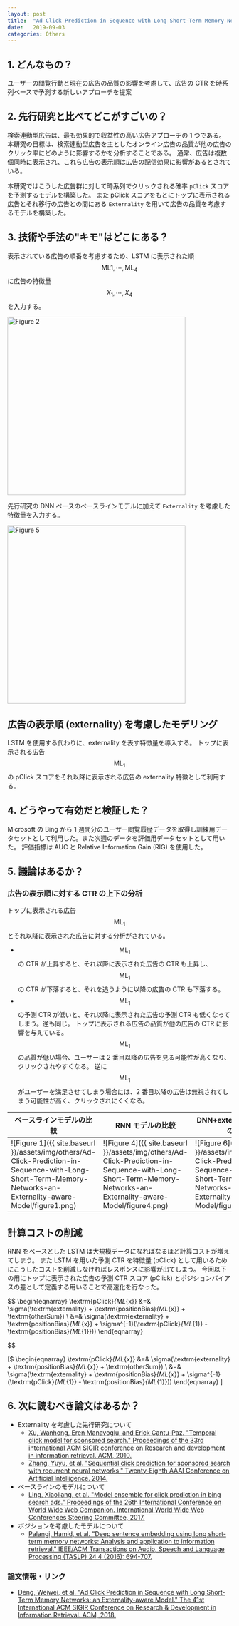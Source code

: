 ```yaml
---
layout: post
title:  "Ad Click Prediction in Sequence with Long Short-Term Memory Networks: an Externality-aware Model"
date:   2019-09-03
categories: Others
---
```


## 1. どんなもの？
ユーザーの閲覧行動と現在の広告の品質の影響を考慮して、広告の CTR を時系列ベースで予測する新しいアプローチを提案

## 2. 先行研究と比べてどこがすごいの？
検索連動型広告は、最も効果的で収益性の高い広告アプローチの 1 つである。
本研究の目標は、検索連動型広告を主としたオンライン広告の品質が他の広告のクリック率にどのように影響するかを分析することである。
通常、広告は複数個同時に表示され、これら広告の表示順は広告の配信効果に影響があるとされている。

本研究ではこうした広告群に対して時系列でクリックされる確率 `pClick` スコアを予測するモデルを構築した。
また pClick スコアをもとにトップに表示される広告とそれ移行の広告との間にある `Externality` を用いて広告の品質を考慮するモデルを構築した。

## 3. 技術や手法の"キモ"はどこにある？

表示されている広告の順番を考慮するため、LSTM に表示された順 $$\textrm{ML}{1}, \cdots, \textrm{ML}_{4}$$ に広告の特徴量 $$X_{1}, \cdots, X_{4}$$ を入力する。

<img src="{{ site.baseurl }}/assets/img/others/Ad-Click-Prediction-in-Sequence-with-Long-Short-Term-Memory-Networks-an-Externality-aware-Model/figure2.png" width="400px" alt="Figure 2">

先行研究の DNN ベースのベースラインモデルに加えて `Externality` を考慮した特徴量を入力する。

<img src="{{ site.baseurl }}/assets/img/others/Ad-Click-Prediction-in-Sequence-with-Long-Short-Term-Memory-Networks-an-Externality-aware-Model/figure5.png" width="400px" alt="Figure 5">

## 広告の表示順 (externality) を考慮したモデリング
LSTM を使用する代わりに、externality を表す特徴量を導入する。
トップに表示される広告 $$\textrm{ML}_{1}$$ の pClick スコアをそれ以降に表示される広告の externality 特徴として利用する。

## 4. どうやって有効だと検証した？
Microsoft の Bing から 1 週間分のユーザー閲覧履歴データを取得し訓練用データセットとして利用した。また次週のデータを評価用データセットとして用いた。
評価指標は AUC と Relative Information Gain (RIG) を使用した。

## 5. 議論はあるか？

### 広告の表示順に対する CTR の上下の分析
トップに表示される広告 $$\textrm{ML}_{1}$$ とそれ以降に表示された広告に対する分析がされている。
- $$\textrm{ML}_{1}$$ の CTR が上昇すると、それ以降に表示された広告の CTR も上昇し、 $$\textrm{ML}_{1}$$ の CTR が下落すると、それを追うように以降の広告の CTR も下落する。
- $$\textrm{ML}_{1}$$ の予測 CTR が低いと、それ以降に表示された広告の予測 CTR も低くなってしまう。逆も同じ。
トップに表示される広告の品質が他の広告の CTR に影響を与えている。
$$\textrm{ML}_{1}$$の品質が低い場合、ユーザーは 2 番目以降の広告を見る可能性が高くなり、クリックされやすくなる。
逆に$$\textrm{ML}_{1}$$がユーザーを満足させてしまう場合には、2 番目以降の広告は無視されてしまう可能性が高く、クリックされにくくなる。

| ベースラインモデルの比較 | RNN モデルの比較 | DNN+externality モデルの比較 |
|------|------|------|
| ![Figure 1]({{ site.baseurl }}/assets/img/others/Ad-Click-Prediction-in-Sequence-with-Long-Short-Term-Memory-Networks-an-Externality-aware-Model/figure1.png) | ![Figure 4]({{ site.baseurl }}/assets/img/others/Ad-Click-Prediction-in-Sequence-with-Long-Short-Term-Memory-Networks-an-Externality-aware-Model/figure4.png) | ![Figure 6]({{ site.baseurl }}/assets/img/others/Ad-Click-Prediction-in-Sequence-with-Long-Short-Term-Memory-Networks-an-Externality-aware-Model/figure6.png) |

## 計算コストの削減
RNN をベースとした LSTM は大規模データになればなるほど計算コストが増えてしまう。
また LSTM を用いた予測 CTR を特徴量 (pClick) として用いるためにこうしたコストを削減しなければレスポンスに影響が出てしまう。
今回以下の用にトップに表示された広告の予測 CTR スコア (pClick) とポジションバイアスの差として定義する用いることで高速化を行なった。

$$
\begin{eqnarray}
    \textrm{pClick}_{ML_{x}} &=& \sigma(\textrm{externality} + \textrm{positionBias}_{ML_{x}} + \textrm{otherSum}) \\
    &=& \sigma(\textrm{externality} + \textrm{positionBias}_{ML_{x}} + \sigma^{-1}(\textrm{pClick}_{ML_{1}} - \textrm{positionBias}_{ML_{1}}))
\end{eqnarray}

$$

[$ \begin{eqnarray} \textrm{pClick}_{ML_{x}} &=& \sigma(\textrm{externality} + \textrm{positionBias}_{ML_{x}} + \textrm{otherSum}) \\ &=& \sigma(\textrm{externality} + \textrm{positionBias}_{ML_{x}} + \sigma^{-1}(\textrm{pClick}_{ML_{1}} - \textrm{positionBias}_{ML_{1}})) \end{eqnarray} ]

## 6. 次に読むべき論文はあるか？

- Externality を考慮した先行研究について
  - [Xu, Wanhong, Eren Manavoglu, and Erick Cantu-Paz. "Temporal click model for sponsored search." Proceedings of the 33rd international ACM SIGIR conference on Research and development in information retrieval. ACM, 2010.](https://dl.acm.org/citation.cfm?id=1835470)
  - [Zhang, Yuyu, et al. "Sequential click prediction for sponsored search with recurrent neural networks." Twenty-Eighth AAAI Conference on Artificial Intelligence. 2014.](https://arxiv.org/abs/1404.5772)
- ベースラインのモデルについて
  - [Ling, Xiaoliang, et al. "Model ensemble for click prediction in bing search ads." Proceedings of the 26th International Conference on World Wide Web Companion. International World Wide Web Conferences Steering Committee, 2017.](https://dl.acm.org/citation.cfm?id=3041021.3054192)
- ポジションを考慮したモデルについて
  - [Palangi, Hamid, et al. "Deep sentence embedding using long short-term memory networks: Analysis and application to information retrieval." IEEE/ACM Transactions on Audio, Speech and Language Processing (TASLP) 24.4 (2016): 694-707.](https://arxiv.org/abs/1502.06922)
  
### 論文情報・リンク

- [Deng, Weiwei, et al. "Ad Click Prediction in Sequence with Long Short-Term Memory Networks: an Externality-aware Model." The 41st International ACM SIGIR Conference on Research & Development in Information Retrieval. ACM, 2018.](https://dl.acm.org/citation.cfm?id=3210071)
